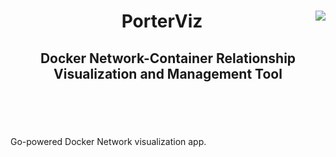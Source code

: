 <header>
<h1> PorterViz 
<img src="https://goreportcard.com/badge/github.com/harrywm/PorterViz" align="right"/> 
</h1>

<h2> Docker Network-Container Relationship Visualization and Management Tool 
</h2> 

</header>
<br>

Go-powered Docker Network visualization app.
